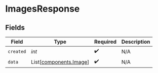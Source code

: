 # ImagesResponse


## Fields

| Field                                                  | Type                                                   | Required                                               | Description                                            |
| ------------------------------------------------------ | ------------------------------------------------------ | ------------------------------------------------------ | ------------------------------------------------------ |
| `created`                                              | *int*                                                  | :heavy_check_mark:                                     | N/A                                                    |
| `data`                                                 | List[[components.Image](../../models/shared/image.md)] | :heavy_check_mark:                                     | N/A                                                    |